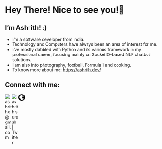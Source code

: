 # Hey There! Nice to see you!👋

## I’m Ashrith! :)

- I'm a software developer from India.
- Technology and Computers have always been an area of interest for me.
- I've mostly dabbled with Python and its various framework in my professional career, focusing mainly on SocketIO-based NLP chatbot solutions.
- I am also into photography, football, Formula 1 and cooking. 
- To know more about me: https://ashrith.dev/


## Connect with me:

[<img align="left" alt="ashrithx@gmail.com" width="22px" src="https://cdn.cdnlogo.com/logos/g/68/gmail-icon.svg" />][mail]
[<img align="left" alt="ashrith.suresh | Twitter" width="22px" src="https://cdn.cdnlogo.com/logos/t/48/twitter.png" />][twitter]
[<img align="left" alt="ashrith.dev" width="22px" src="https://raw.githubusercontent.com/iconic/open-iconic/master/svg/globe.svg" />][website]

[twitter]: https://twitter.com/ashrithsuresh
[mail]: mailto:hello@ashrith.dev
[website]: https://www.ashrith.dev
